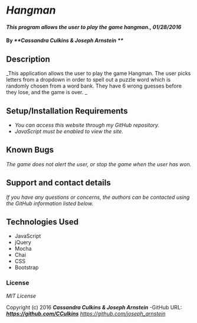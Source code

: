 # _Hangman_

#### _This program allows the user to play the game hangman., 01/28/2016_

#### By _**Cassandra Culkins & Joseph Arnstein **_

## Description

_This application allows the user to play the game Hangman. The user picks letters from a dropdown in order to spell out a puzzle word which is randomly chosen from a word bank. They have 6 wrong guesses before they lose, and the game is over. _

## Setup/Installation Requirements

* _You can access this website through my GitHub repository._
* _JavaScript must be enabled to view the site._

## Known Bugs

_The game does not alert the user, or stop the game when the user has won._

## Support and contact details

_If you have any questions or concerns, the authors can be contacted using the GitHub information listed below._

## Technologies Used

* JavaScript
* jQuery
* Mocha
* Chai
* CSS
* Bootstrap

### License

*MIT License*

Copyright (c) 2016 **_Cassandra Culkins & Joseph Arnstein_**
-GitHub URL: **_https://github.com/CCulkins_** _https://github.com/joseph_arnstein_
